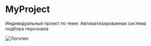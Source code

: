 # MyProject

Индивидуальный проект по теме: Автоматизированная система подбора персонала

![Логотип](https://octodex.github.com/images/orderedlistocat.png "Логотип GitHub")
